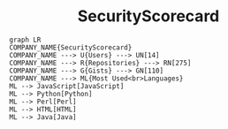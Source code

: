 <h1 align="center">SecurityScorecard</h1>

```mermaid
graph LR
COMPANY_NAME{SecurityScorecard}
COMPANY_NAME ---> U{Users} ---> UN[14]
COMPANY_NAME ---> R{Repositories} ---> RN[275]
COMPANY_NAME ---> G{Gists} ---> GN[110]
COMPANY_NAME ---> ML{Most Used<br>Languages}
ML --> JavaScript[JavaScript]
ML --> Python[Python]
ML --> Perl[Perl]
ML --> HTML[HTML]
ML --> Java[Java]
```
